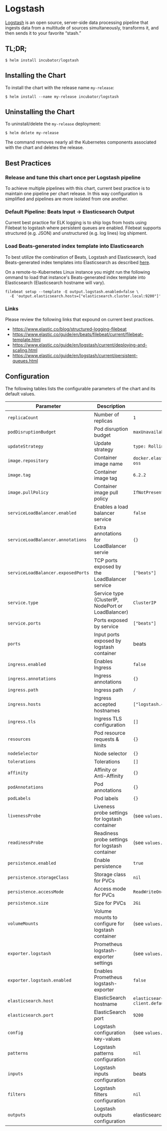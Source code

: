 # Logstash

[Logstash](https://www.elastic.co/products/logstash) is an open source, server-side data processing pipeline that ingests data from a multitude of sources simultaneously, transforms it, and then sends it to your favorite “stash.”

## TL;DR;

```console
$ helm install incubator/logstash
```

## Installing the Chart

To install the chart with the release name `my-release`:

```console
$ helm install --name my-release incubator/logstash
```

## Uninstalling the Chart

To uninstall/delete the `my-release` deployment:

```console
$ helm delete my-release
```

The command removes nearly all the Kubernetes components associated with the
chart and deletes the release.

## Best Practices

### Release and tune this chart once per Logstash pipeline

To achieve multiple pipelines with this chart, current best practice is to
maintain one pipeline per chart release. In this way configuration is
simplified and pipelines are more isolated from one another.

### Default Pipeline: Beats Input -> Elasticsearch Output

Current best practice for ELK logging is to ship logs from hosts using Filebeat
to logstash where persistent queues are enabled. Filebeat supports structured
(e.g. JSON) and unstructured (e.g. log lines) log shipment.

### Load Beats-generated index template into Elasticsearch

To best utilize the combination of Beats, Logstash and Elasticsearch,
load Beats-generated index templates into Elasticsearch as described [here](
https://www.elastic.co/guide/en/beats/filebeat/current/filebeat-template.html).

On a remote-to-Kubernetes Linux instance you might run the following ommand to
load that instance's Beats-generated index template into Elasticsearch
(Elasticsearch hostname will vary).

```
filebeat setup --template -E output.logstash.enabled=false \
  -E 'output.elasticsearch.hosts=["elasticsearch.cluster.local:9200"]'
```

### Links

Please review the following links that expound on current best practices.

- https://www.elastic.co/blog/structured-logging-filebeat
- https://www.elastic.co/guide/en/beats/filebeat/current/filebeat-template.html
- https://www.elastic.co/guide/en/logstash/current/deploying-and-scaling.html
- https://www.elastic.co/guide/en/logstash/current/persistent-queues.html

## Configuration

The following tables lists the configurable parameters of the chart and its default values.

|              Parameter             |                    Description                     |                     Default                      |
| ---------------------------------- | -------------------------------------------------- | ------------------------------------------------ |
| `replicaCount`                     | Number of replicas                                 | `1`                                              |
| `podDisruptionBudget`              | Pod disruption budget                              | `maxUnavailable: 1`                              |
| `updateStrategy`                   | Update strategy                                    | `type: RollingUpdate`                            |
| `image.repository`                 | Container image name                               | `docker.elastic.co/logstash/logstash-oss`        |
| `image.tag`                        | Container image tag                                | `6.2.2`                                          |
| `image.pullPolicy`                 | Container image pull policy                        | `IfNotPresent`                                   |
| `serviceLoadBalancer.enabled`      | Enables a load balancer service                    | `false`                                          |
| `serviceLoadBalancer.annotations`  | Extra annotations for LoadBalancer servie          | `{}`                                             |
| `serviceLoadBalancer.exposedPorts` | TCP ports exposed by the LoadBalancer service      | `["beats"]`                                      |
| `service.type`                     | Service type (ClusterIP, NodePort or LoadBalancer) | `ClusterIP`                                      |
| `service.ports`                    | Ports exposed by service                           | `["beats"]`                                      |
| `ports`                            | Input ports exposed by logstash container          | beats                                            |
| `ingress.enabled`                  | Enables Ingress                                    | `false`                                          |
| `ingress.annotations`              | Ingress annotations                                | `{}`                                             |
| `ingress.path`                     | Ingress path                                       | `/`                                              |
| `ingress.hosts`                    | Ingress accepted hostnames                         | `["logstash.cluster.local"]`                     |
| `ingress.tls`                      | Ingress TLS configuration                          | `[]`                                             |
| `resources`                        | Pod resource requests & limits                     | `{}`                                             |
| `nodeSelector`                     | Node selector                                      | `{}`                                             |
| `tolerations`                      | Tolerations                                        | `[]`                                             |
| `affinity`                         | Affinity or Anti-Affinity                          | `{}`                                             |
| `podAnnotations`                   | Pod annotations                                    | `{}`                                             |
| `podLabels`                        | Pod labels                                         | `{}`                                             |
| `livenessProbe`                    | Liveness probe settings for logstash container     | (see `values.yaml`)                              |
| `readinessProbe`                   | Readiness probe settings for logstash container    | (see `values.yaml`)                              |
| `persistence.enabled`              | Enable persistence                                 | `true`                                           |
| `persistence.storageClass`         | Storage class for PVCs                             | `nil`                                            |
| `persistence.accessMode`           | Access mode for PVCs                               | `ReadWriteOnce`                                  |
| `persistence.size`                 | Size for PVCs                                      | `2Gi`                                            |
| `volumeMounts`                     | Volume mounts to configure for logstash container  | (see `values.yaml`)                              |
| `exporter.logstash`                | Prometheus logstash-exporter settings              | (see `values.yaml`)                              |
| `exporter.logstash.enabled`        | Enables Prometheus logstash-exporter               | `false`                                          |
| `elasticsearch.host`               | ElasticSearch hostname                             | `elasticsearch-client.default.svc.cluster.local` |
| `elasticsearch.port`               | ElasticSearch port                                 | `9200`                                           |
| `config`                           | Logstash configuration key-values                  | (see `values.yaml`)                              |
| `patterns`                         | Logstash patterns configuration                    | `nil`                                            |
| `inputs`                           | Logstash inputs configuration                      | beats                                            |
| `filters`                          | Logstash filters configuration                     | `nil`                                            |
| `outputs`                          | Logstash outputs configuration                     | elasticsearch                                    |
